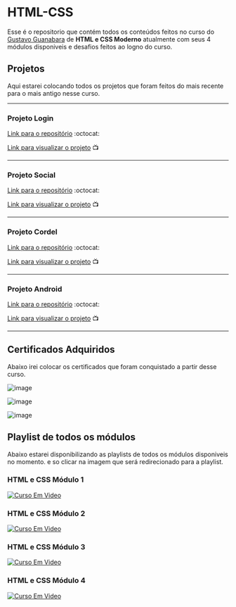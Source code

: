 # HTML-CSS

Esse é o repositorio que contém todos os conteúdos feitos no curso do [Gustavo Guanabara](https://gustavoguanabara.github.io) de **HTML e CSS Moderno** atualmente com seus 4 módulos disponiveis e desafios feitos ao logno do curso.

## Projetos

Aqui estarei colocando todos os projetos que foram feitos do mais recente para o mais antigo nesse curso.


---
### Projeto Login

[Link para o repositório](https://github.com/W-Wag/projeto-login) :octocat:

[Link para visualizar o projeto](https://w-wag.github.io/projeto-login/) :tv:

---

### Projeto Social

[Link para o repositório](https://github.com/W-Wag/projeto-redeSocial) :octocat:

[Link para visualizar o projeto](https://w-wag.github.io/projeto-redeSocial/) :tv:

---

### Projeto Cordel

[Link para o repositório](https://github.com/W-Wag/projeto-cordel) :octocat:

[Link para visualizar o projeto](https://w-wag.github.io/projeto-cordel/) :tv:

---

### Projeto Android

[Link para o repositório](https://github.com/W-Wag/projeto-android) :octocat:

[Link para visualizar o projeto](https://w-wag.github.io/projeto-android/) :tv:

---

## Certificados Adquiridos
Abaixo irei colocar os certificados que foram conquistado a partir desse curso.


![image](https://github.com/W-Wag/HTML-CSS/assets/108705985/f79a8e99-29cc-4948-a60d-a159fac64986)

![image](https://github.com/W-Wag/HTML-CSS/assets/108705985/260205cf-c81e-4099-9bc8-85632e20204d)

![image](https://github.com/W-Wag/HTML-CSS/assets/108705985/0f9856a0-c1a8-4d1c-8048-a5d3209b372c)



## Playlist de todos os módulos
Abaixo estarei disponibilizando as playlists de todos os módulos disponiveis no momento. e so clicar
na imagem que será redirecionado para a playlist.


### HTML e CSS Módulo 1


[![Curso Em Video](https://i.ytimg.com/vi/Ejkb_YpuHWs/hqdefault.jpg?sqp=-oaymwEXCNACELwBSFryq4qpAwkIARUAAIhCGAE=&rs=AOn4CLA6236wbnIBXu9BMu7prRmlxLFsYw)](https://www.youtube.com/playlist?list=PLHz_AreHm4dkZ9-atkcmcBaMZdmLHft8n)

### HTML e CSS Módulo 2


[![Curso Em Video](https://i.ytimg.com/vi/vPNIAJ9B4hg/hqdefault.jpg?sqp=-oaymwEXCNACELwBSFryq4qpAwkIARUAAIhCGAE=&rs=AOn4CLCmi7dKZhPURmqHr5galdXJqF_p6g)](https://www.youtube.com/playlist?list=PLHz_AreHm4dlUpEXkY1AyVLQGcpSgVF8s)

### HTML e CSS Módulo 3


[![Curso Em Video](https://i.ytimg.com/vi/ofFgnDtn_1c/hqdefault.jpg?sqp=-oaymwEXCNACELwBSFryq4qpAwkIARUAAIhCGAE=&rs=AOn4CLAe9U9Up9YfTtrbjBqe46rCtWZIFQ)](https://www.youtube.com/playlist?list=PLHz_AreHm4dmcAviDwiGgHbeEJToxbOpZ)


### HTML e CSS Módulo 4

[![Curso Em Video](https://i.ytimg.com/vi/zHKHMmEG9vE/hqdefault.jpg?sqp=-oaymwEXCNACELwBSFryq4qpAwkIARUAAIhCGAE=&rs=AOn4CLDjG09V9QgJgete4Qc88BjHWN4B4A)](https://www.youtube.com/playlist?list=PLHz_AreHm4dkcVCk2Bn_fdVQ81Fkrh6WT)

